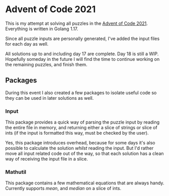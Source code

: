 # Advent of Code 2021

This is my attempt at solving all puzzles in the [Advent of Code 2021](https://adventofcode.com/2021). Everything is written in Golang 1.17.

Since all puzzle inputs are personally generated, I've added the input files for each day as well.

All solutions up to and including day 17 are complete. Day 18 is still a WIP. Hopefully someday in the future I will find the time to continue working on the remaining puzzles, and finish them.

## Packages
During this event I also created a few packages to isolate useful code so they can be used in later solutions as well.

### Input
This package provides a quick way of parsing the puzzle input by reading the entire file in memory, and returning either a slice of strings or slice of ints (if the input is formatted this way, must be checked by the user).

Yes, this package introduces overhead, because for some days it's also possible to calculate the solution _whilst_ reading the input. But I'd rather move all input related code out of the way, so that each solution has a clean way of receiving the input file in a slice.

### Mathutil
This package contains a few mathematical equations that are always handy. Currently supports _mean_, and _median_ on a slice of ints.